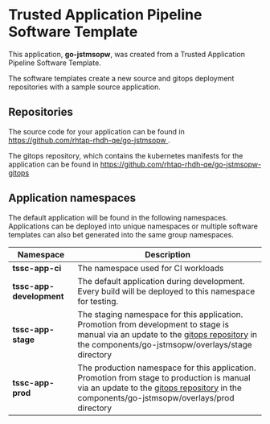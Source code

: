 # Trusted Application Pipeline Software Template

This application, **go-jstmsopw**, was created from a Trusted Application Pipeline Software Template.

The software templates create a new source and gitops deployment repositories with a sample source application. 

## Repositories

The source code for your application can be found in [https://github.com/rhtap-rhdh-qe/go-jstmsopw ](https://github.com/rhtap-rhdh-qe/go-jstmsopw ).
 
The gitops repository, which contains the kubernetes manifests for the application can be found in 
[https://github.com/rhtap-rhdh-qe/go-jstmsopw-gitops ](https://github.com/rhtap-rhdh-qe/go-jstmsopw-gitops ) 

## Application namespaces 

The default application will be found in the following namespaces. Applications can be deployed into unique namespaces or multiple software templates can also bet generated into the same group namespaces.  

|  Namespace   |  Description   |  
| -------- | -------- |
| **tssc-app-ci** | The namespace used for CI workloads |
| **tssc-app-development** | The default application during development. Every build will be deployed to this namespace for testing. |
| **tssc-app-stage** | The staging namespace for this application. Promotion from development to stage is manual via an update to the [gitops repository](https://github.com/rhtap-rhdh-qe/go-jstmsopw-gitops ) in the components/go-jstmsopw/overlays/stage directory |
| **tssc-app-prod** | The production namespace for this application. Promotion from stage to production is manual via an update to the [gitops repository](https://github.com/rhtap-rhdh-qe/go-jstmsopw-gitops ) in the components/go-jstmsopw/overlays/prod directory |